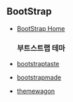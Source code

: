 ## BootStrap

- [BootStrap Home](https://getbootstrap.com/)

  ### 부트스트랩 테마
- [bootstraptaste](https://bootstraptaste.com/) 
- [bootstrapmade](https://bootstrapmade.com/free-website-templates/)
- [themewagon](https://themewagon.com/theme-price/free/)
